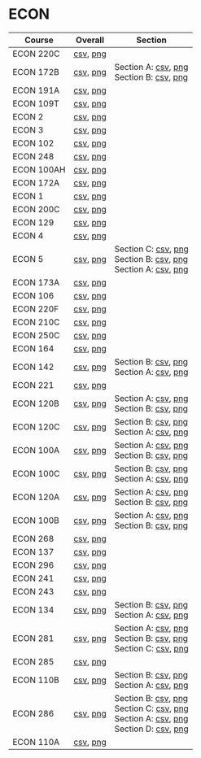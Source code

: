 # ECON

| Course | Overall | Section |
| ------ | ------- | ------- |
| ECON 220C | [csv](https://github.com/UCSD-Historical-Enrollment-Data/2024Spring/blob/main/overall/ECON%20220C.csv), [png](https://raw.githubusercontent.com/UCSD-Historical-Enrollment-Data/2024Spring/main/plot_overall/ECON%20220C.png) |  |
| ECON 172B | [csv](https://github.com/UCSD-Historical-Enrollment-Data/2024Spring/blob/main/overall/ECON%20172B.csv), [png](https://raw.githubusercontent.com/UCSD-Historical-Enrollment-Data/2024Spring/main/plot_overall/ECON%20172B.png) | Section A: [csv](https://github.com/UCSD-Historical-Enrollment-Data/2024Spring/blob/main/section/ECON%20172B_A.csv), [png](https://raw.githubusercontent.com/UCSD-Historical-Enrollment-Data/2024Spring/main/plot_section/ECON%20172B_A.png)<br>Section B: [csv](https://github.com/UCSD-Historical-Enrollment-Data/2024Spring/blob/main/section/ECON%20172B_B.csv), [png](https://raw.githubusercontent.com/UCSD-Historical-Enrollment-Data/2024Spring/main/plot_section/ECON%20172B_B.png) |
| ECON 191A | [csv](https://github.com/UCSD-Historical-Enrollment-Data/2024Spring/blob/main/overall/ECON%20191A.csv), [png](https://raw.githubusercontent.com/UCSD-Historical-Enrollment-Data/2024Spring/main/plot_overall/ECON%20191A.png) |  |
| ECON 109T | [csv](https://github.com/UCSD-Historical-Enrollment-Data/2024Spring/blob/main/overall/ECON%20109T.csv), [png](https://raw.githubusercontent.com/UCSD-Historical-Enrollment-Data/2024Spring/main/plot_overall/ECON%20109T.png) |  |
| ECON 2 | [csv](https://github.com/UCSD-Historical-Enrollment-Data/2024Spring/blob/main/overall/ECON%202.csv), [png](https://raw.githubusercontent.com/UCSD-Historical-Enrollment-Data/2024Spring/main/plot_overall/ECON%202.png) |  |
| ECON 3 | [csv](https://github.com/UCSD-Historical-Enrollment-Data/2024Spring/blob/main/overall/ECON%203.csv), [png](https://raw.githubusercontent.com/UCSD-Historical-Enrollment-Data/2024Spring/main/plot_overall/ECON%203.png) |  |
| ECON 102 | [csv](https://github.com/UCSD-Historical-Enrollment-Data/2024Spring/blob/main/overall/ECON%20102.csv), [png](https://raw.githubusercontent.com/UCSD-Historical-Enrollment-Data/2024Spring/main/plot_overall/ECON%20102.png) |  |
| ECON 248 | [csv](https://github.com/UCSD-Historical-Enrollment-Data/2024Spring/blob/main/overall/ECON%20248.csv), [png](https://raw.githubusercontent.com/UCSD-Historical-Enrollment-Data/2024Spring/main/plot_overall/ECON%20248.png) |  |
| ECON 100AH | [csv](https://github.com/UCSD-Historical-Enrollment-Data/2024Spring/blob/main/overall/ECON%20100AH.csv), [png](https://raw.githubusercontent.com/UCSD-Historical-Enrollment-Data/2024Spring/main/plot_overall/ECON%20100AH.png) |  |
| ECON 172A | [csv](https://github.com/UCSD-Historical-Enrollment-Data/2024Spring/blob/main/overall/ECON%20172A.csv), [png](https://raw.githubusercontent.com/UCSD-Historical-Enrollment-Data/2024Spring/main/plot_overall/ECON%20172A.png) |  |
| ECON 1 | [csv](https://github.com/UCSD-Historical-Enrollment-Data/2024Spring/blob/main/overall/ECON%201.csv), [png](https://raw.githubusercontent.com/UCSD-Historical-Enrollment-Data/2024Spring/main/plot_overall/ECON%201.png) |  |
| ECON 200C | [csv](https://github.com/UCSD-Historical-Enrollment-Data/2024Spring/blob/main/overall/ECON%20200C.csv), [png](https://raw.githubusercontent.com/UCSD-Historical-Enrollment-Data/2024Spring/main/plot_overall/ECON%20200C.png) |  |
| ECON 129 | [csv](https://github.com/UCSD-Historical-Enrollment-Data/2024Spring/blob/main/overall/ECON%20129.csv), [png](https://raw.githubusercontent.com/UCSD-Historical-Enrollment-Data/2024Spring/main/plot_overall/ECON%20129.png) |  |
| ECON 4 | [csv](https://github.com/UCSD-Historical-Enrollment-Data/2024Spring/blob/main/overall/ECON%204.csv), [png](https://raw.githubusercontent.com/UCSD-Historical-Enrollment-Data/2024Spring/main/plot_overall/ECON%204.png) |  |
| ECON 5 | [csv](https://github.com/UCSD-Historical-Enrollment-Data/2024Spring/blob/main/overall/ECON%205.csv), [png](https://raw.githubusercontent.com/UCSD-Historical-Enrollment-Data/2024Spring/main/plot_overall/ECON%205.png) | Section C: [csv](https://github.com/UCSD-Historical-Enrollment-Data/2024Spring/blob/main/section/ECON%205_C.csv), [png](https://raw.githubusercontent.com/UCSD-Historical-Enrollment-Data/2024Spring/main/plot_section/ECON%205_C.png)<br>Section B: [csv](https://github.com/UCSD-Historical-Enrollment-Data/2024Spring/blob/main/section/ECON%205_B.csv), [png](https://raw.githubusercontent.com/UCSD-Historical-Enrollment-Data/2024Spring/main/plot_section/ECON%205_B.png)<br>Section A: [csv](https://github.com/UCSD-Historical-Enrollment-Data/2024Spring/blob/main/section/ECON%205_A.csv), [png](https://raw.githubusercontent.com/UCSD-Historical-Enrollment-Data/2024Spring/main/plot_section/ECON%205_A.png) |
| ECON 173A | [csv](https://github.com/UCSD-Historical-Enrollment-Data/2024Spring/blob/main/overall/ECON%20173A.csv), [png](https://raw.githubusercontent.com/UCSD-Historical-Enrollment-Data/2024Spring/main/plot_overall/ECON%20173A.png) |  |
| ECON 106 | [csv](https://github.com/UCSD-Historical-Enrollment-Data/2024Spring/blob/main/overall/ECON%20106.csv), [png](https://raw.githubusercontent.com/UCSD-Historical-Enrollment-Data/2024Spring/main/plot_overall/ECON%20106.png) |  |
| ECON 220F | [csv](https://github.com/UCSD-Historical-Enrollment-Data/2024Spring/blob/main/overall/ECON%20220F.csv), [png](https://raw.githubusercontent.com/UCSD-Historical-Enrollment-Data/2024Spring/main/plot_overall/ECON%20220F.png) |  |
| ECON 210C | [csv](https://github.com/UCSD-Historical-Enrollment-Data/2024Spring/blob/main/overall/ECON%20210C.csv), [png](https://raw.githubusercontent.com/UCSD-Historical-Enrollment-Data/2024Spring/main/plot_overall/ECON%20210C.png) |  |
| ECON 250C | [csv](https://github.com/UCSD-Historical-Enrollment-Data/2024Spring/blob/main/overall/ECON%20250C.csv), [png](https://raw.githubusercontent.com/UCSD-Historical-Enrollment-Data/2024Spring/main/plot_overall/ECON%20250C.png) |  |
| ECON 164 | [csv](https://github.com/UCSD-Historical-Enrollment-Data/2024Spring/blob/main/overall/ECON%20164.csv), [png](https://raw.githubusercontent.com/UCSD-Historical-Enrollment-Data/2024Spring/main/plot_overall/ECON%20164.png) |  |
| ECON 142 | [csv](https://github.com/UCSD-Historical-Enrollment-Data/2024Spring/blob/main/overall/ECON%20142.csv), [png](https://raw.githubusercontent.com/UCSD-Historical-Enrollment-Data/2024Spring/main/plot_overall/ECON%20142.png) | Section B: [csv](https://github.com/UCSD-Historical-Enrollment-Data/2024Spring/blob/main/section/ECON%20142_B.csv), [png](https://raw.githubusercontent.com/UCSD-Historical-Enrollment-Data/2024Spring/main/plot_section/ECON%20142_B.png)<br>Section A: [csv](https://github.com/UCSD-Historical-Enrollment-Data/2024Spring/blob/main/section/ECON%20142_A.csv), [png](https://raw.githubusercontent.com/UCSD-Historical-Enrollment-Data/2024Spring/main/plot_section/ECON%20142_A.png) |
| ECON 221 | [csv](https://github.com/UCSD-Historical-Enrollment-Data/2024Spring/blob/main/overall/ECON%20221.csv), [png](https://raw.githubusercontent.com/UCSD-Historical-Enrollment-Data/2024Spring/main/plot_overall/ECON%20221.png) |  |
| ECON 120B | [csv](https://github.com/UCSD-Historical-Enrollment-Data/2024Spring/blob/main/overall/ECON%20120B.csv), [png](https://raw.githubusercontent.com/UCSD-Historical-Enrollment-Data/2024Spring/main/plot_overall/ECON%20120B.png) | Section A: [csv](https://github.com/UCSD-Historical-Enrollment-Data/2024Spring/blob/main/section/ECON%20120B_A.csv), [png](https://raw.githubusercontent.com/UCSD-Historical-Enrollment-Data/2024Spring/main/plot_section/ECON%20120B_A.png)<br>Section B: [csv](https://github.com/UCSD-Historical-Enrollment-Data/2024Spring/blob/main/section/ECON%20120B_B.csv), [png](https://raw.githubusercontent.com/UCSD-Historical-Enrollment-Data/2024Spring/main/plot_section/ECON%20120B_B.png) |
| ECON 120C | [csv](https://github.com/UCSD-Historical-Enrollment-Data/2024Spring/blob/main/overall/ECON%20120C.csv), [png](https://raw.githubusercontent.com/UCSD-Historical-Enrollment-Data/2024Spring/main/plot_overall/ECON%20120C.png) | Section B: [csv](https://github.com/UCSD-Historical-Enrollment-Data/2024Spring/blob/main/section/ECON%20120C_B.csv), [png](https://raw.githubusercontent.com/UCSD-Historical-Enrollment-Data/2024Spring/main/plot_section/ECON%20120C_B.png)<br>Section A: [csv](https://github.com/UCSD-Historical-Enrollment-Data/2024Spring/blob/main/section/ECON%20120C_A.csv), [png](https://raw.githubusercontent.com/UCSD-Historical-Enrollment-Data/2024Spring/main/plot_section/ECON%20120C_A.png) |
| ECON 100A | [csv](https://github.com/UCSD-Historical-Enrollment-Data/2024Spring/blob/main/overall/ECON%20100A.csv), [png](https://raw.githubusercontent.com/UCSD-Historical-Enrollment-Data/2024Spring/main/plot_overall/ECON%20100A.png) | Section A: [csv](https://github.com/UCSD-Historical-Enrollment-Data/2024Spring/blob/main/section/ECON%20100A_A.csv), [png](https://raw.githubusercontent.com/UCSD-Historical-Enrollment-Data/2024Spring/main/plot_section/ECON%20100A_A.png)<br>Section B: [csv](https://github.com/UCSD-Historical-Enrollment-Data/2024Spring/blob/main/section/ECON%20100A_B.csv), [png](https://raw.githubusercontent.com/UCSD-Historical-Enrollment-Data/2024Spring/main/plot_section/ECON%20100A_B.png) |
| ECON 100C | [csv](https://github.com/UCSD-Historical-Enrollment-Data/2024Spring/blob/main/overall/ECON%20100C.csv), [png](https://raw.githubusercontent.com/UCSD-Historical-Enrollment-Data/2024Spring/main/plot_overall/ECON%20100C.png) | Section B: [csv](https://github.com/UCSD-Historical-Enrollment-Data/2024Spring/blob/main/section/ECON%20100C_B.csv), [png](https://raw.githubusercontent.com/UCSD-Historical-Enrollment-Data/2024Spring/main/plot_section/ECON%20100C_B.png)<br>Section A: [csv](https://github.com/UCSD-Historical-Enrollment-Data/2024Spring/blob/main/section/ECON%20100C_A.csv), [png](https://raw.githubusercontent.com/UCSD-Historical-Enrollment-Data/2024Spring/main/plot_section/ECON%20100C_A.png) |
| ECON 120A | [csv](https://github.com/UCSD-Historical-Enrollment-Data/2024Spring/blob/main/overall/ECON%20120A.csv), [png](https://raw.githubusercontent.com/UCSD-Historical-Enrollment-Data/2024Spring/main/plot_overall/ECON%20120A.png) | Section A: [csv](https://github.com/UCSD-Historical-Enrollment-Data/2024Spring/blob/main/section/ECON%20120A_A.csv), [png](https://raw.githubusercontent.com/UCSD-Historical-Enrollment-Data/2024Spring/main/plot_section/ECON%20120A_A.png)<br>Section B: [csv](https://github.com/UCSD-Historical-Enrollment-Data/2024Spring/blob/main/section/ECON%20120A_B.csv), [png](https://raw.githubusercontent.com/UCSD-Historical-Enrollment-Data/2024Spring/main/plot_section/ECON%20120A_B.png) |
| ECON 100B | [csv](https://github.com/UCSD-Historical-Enrollment-Data/2024Spring/blob/main/overall/ECON%20100B.csv), [png](https://raw.githubusercontent.com/UCSD-Historical-Enrollment-Data/2024Spring/main/plot_overall/ECON%20100B.png) | Section A: [csv](https://github.com/UCSD-Historical-Enrollment-Data/2024Spring/blob/main/section/ECON%20100B_A.csv), [png](https://raw.githubusercontent.com/UCSD-Historical-Enrollment-Data/2024Spring/main/plot_section/ECON%20100B_A.png)<br>Section B: [csv](https://github.com/UCSD-Historical-Enrollment-Data/2024Spring/blob/main/section/ECON%20100B_B.csv), [png](https://raw.githubusercontent.com/UCSD-Historical-Enrollment-Data/2024Spring/main/plot_section/ECON%20100B_B.png) |
| ECON 268 | [csv](https://github.com/UCSD-Historical-Enrollment-Data/2024Spring/blob/main/overall/ECON%20268.csv), [png](https://raw.githubusercontent.com/UCSD-Historical-Enrollment-Data/2024Spring/main/plot_overall/ECON%20268.png) |  |
| ECON 137 | [csv](https://github.com/UCSD-Historical-Enrollment-Data/2024Spring/blob/main/overall/ECON%20137.csv), [png](https://raw.githubusercontent.com/UCSD-Historical-Enrollment-Data/2024Spring/main/plot_overall/ECON%20137.png) |  |
| ECON 296 | [csv](https://github.com/UCSD-Historical-Enrollment-Data/2024Spring/blob/main/overall/ECON%20296.csv), [png](https://raw.githubusercontent.com/UCSD-Historical-Enrollment-Data/2024Spring/main/plot_overall/ECON%20296.png) |  |
| ECON 241 | [csv](https://github.com/UCSD-Historical-Enrollment-Data/2024Spring/blob/main/overall/ECON%20241.csv), [png](https://raw.githubusercontent.com/UCSD-Historical-Enrollment-Data/2024Spring/main/plot_overall/ECON%20241.png) |  |
| ECON 243 | [csv](https://github.com/UCSD-Historical-Enrollment-Data/2024Spring/blob/main/overall/ECON%20243.csv), [png](https://raw.githubusercontent.com/UCSD-Historical-Enrollment-Data/2024Spring/main/plot_overall/ECON%20243.png) |  |
| ECON 134 | [csv](https://github.com/UCSD-Historical-Enrollment-Data/2024Spring/blob/main/overall/ECON%20134.csv), [png](https://raw.githubusercontent.com/UCSD-Historical-Enrollment-Data/2024Spring/main/plot_overall/ECON%20134.png) | Section B: [csv](https://github.com/UCSD-Historical-Enrollment-Data/2024Spring/blob/main/section/ECON%20134_B.csv), [png](https://raw.githubusercontent.com/UCSD-Historical-Enrollment-Data/2024Spring/main/plot_section/ECON%20134_B.png)<br>Section A: [csv](https://github.com/UCSD-Historical-Enrollment-Data/2024Spring/blob/main/section/ECON%20134_A.csv), [png](https://raw.githubusercontent.com/UCSD-Historical-Enrollment-Data/2024Spring/main/plot_section/ECON%20134_A.png) |
| ECON 281 | [csv](https://github.com/UCSD-Historical-Enrollment-Data/2024Spring/blob/main/overall/ECON%20281.csv), [png](https://raw.githubusercontent.com/UCSD-Historical-Enrollment-Data/2024Spring/main/plot_overall/ECON%20281.png) | Section A: [csv](https://github.com/UCSD-Historical-Enrollment-Data/2024Spring/blob/main/section/ECON%20281_A.csv), [png](https://raw.githubusercontent.com/UCSD-Historical-Enrollment-Data/2024Spring/main/plot_section/ECON%20281_A.png)<br>Section B: [csv](https://github.com/UCSD-Historical-Enrollment-Data/2024Spring/blob/main/section/ECON%20281_B.csv), [png](https://raw.githubusercontent.com/UCSD-Historical-Enrollment-Data/2024Spring/main/plot_section/ECON%20281_B.png)<br>Section C: [csv](https://github.com/UCSD-Historical-Enrollment-Data/2024Spring/blob/main/section/ECON%20281_C.csv), [png](https://raw.githubusercontent.com/UCSD-Historical-Enrollment-Data/2024Spring/main/plot_section/ECON%20281_C.png) |
| ECON 285 | [csv](https://github.com/UCSD-Historical-Enrollment-Data/2024Spring/blob/main/overall/ECON%20285.csv), [png](https://raw.githubusercontent.com/UCSD-Historical-Enrollment-Data/2024Spring/main/plot_overall/ECON%20285.png) |  |
| ECON 110B | [csv](https://github.com/UCSD-Historical-Enrollment-Data/2024Spring/blob/main/overall/ECON%20110B.csv), [png](https://raw.githubusercontent.com/UCSD-Historical-Enrollment-Data/2024Spring/main/plot_overall/ECON%20110B.png) | Section B: [csv](https://github.com/UCSD-Historical-Enrollment-Data/2024Spring/blob/main/section/ECON%20110B_B.csv), [png](https://raw.githubusercontent.com/UCSD-Historical-Enrollment-Data/2024Spring/main/plot_section/ECON%20110B_B.png)<br>Section A: [csv](https://github.com/UCSD-Historical-Enrollment-Data/2024Spring/blob/main/section/ECON%20110B_A.csv), [png](https://raw.githubusercontent.com/UCSD-Historical-Enrollment-Data/2024Spring/main/plot_section/ECON%20110B_A.png) |
| ECON 286 | [csv](https://github.com/UCSD-Historical-Enrollment-Data/2024Spring/blob/main/overall/ECON%20286.csv), [png](https://raw.githubusercontent.com/UCSD-Historical-Enrollment-Data/2024Spring/main/plot_overall/ECON%20286.png) | Section B: [csv](https://github.com/UCSD-Historical-Enrollment-Data/2024Spring/blob/main/section/ECON%20286_B.csv), [png](https://raw.githubusercontent.com/UCSD-Historical-Enrollment-Data/2024Spring/main/plot_section/ECON%20286_B.png)<br>Section C: [csv](https://github.com/UCSD-Historical-Enrollment-Data/2024Spring/blob/main/section/ECON%20286_C.csv), [png](https://raw.githubusercontent.com/UCSD-Historical-Enrollment-Data/2024Spring/main/plot_section/ECON%20286_C.png)<br>Section A: [csv](https://github.com/UCSD-Historical-Enrollment-Data/2024Spring/blob/main/section/ECON%20286_A.csv), [png](https://raw.githubusercontent.com/UCSD-Historical-Enrollment-Data/2024Spring/main/plot_section/ECON%20286_A.png)<br>Section D: [csv](https://github.com/UCSD-Historical-Enrollment-Data/2024Spring/blob/main/section/ECON%20286_D.csv), [png](https://raw.githubusercontent.com/UCSD-Historical-Enrollment-Data/2024Spring/main/plot_section/ECON%20286_D.png) |
| ECON 110A | [csv](https://github.com/UCSD-Historical-Enrollment-Data/2024Spring/blob/main/overall/ECON%20110A.csv), [png](https://raw.githubusercontent.com/UCSD-Historical-Enrollment-Data/2024Spring/main/plot_overall/ECON%20110A.png) |  |

